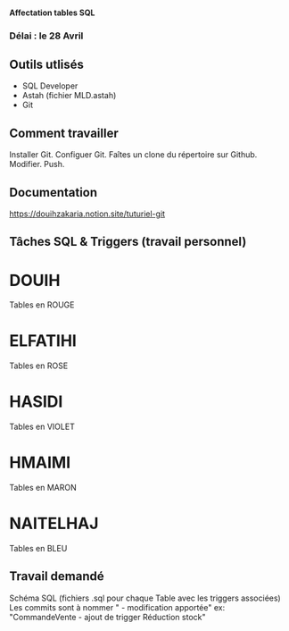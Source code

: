 #### Affectation tables SQL
### Délai : le 28 Avril
## Outils utlisés
- SQL Developer
- Astah (fichier MLD.astah)
- Git
## Comment travailler
Installer Git.
Configuer Git.
Faîtes un clone du répertoire sur Github.
Modifier.
Push.
## Documentation
https://douihzakaria.notion.site/tuturiel-git

## Tâches SQL & Triggers (travail personnel)
# DOUIH
Tables en ROUGE
# ELFATIHI
Tables en ROSE
# HASIDI
Tables en VIOLET
# HMAIMI
Tables en MARON
# NAITELHAJ
Tables en BLEU

## Travail demandé
Schéma SQL (fichiers .sql pour chaque Table avec les triggers associées)
Les commits sont à nommer "<Nom de table> - modification apportée"
ex: "CommandeVente - ajout de trigger Réduction stock"